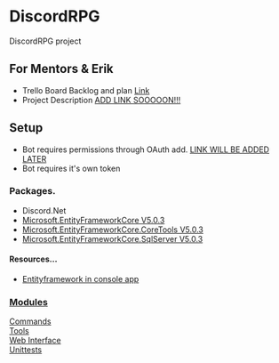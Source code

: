 # DiscordRPG

<p>DiscordRPG project</p>

## For Mentors & Erik <!-- Temp! Remove later -->
* Trello Board Backlog and plan [Link](https://trello.com/b/xH2IlBrk/discord-rpg-project)
* Project Description [ADD LINK SOOOOON!!!]()


## Setup
<ul>
    <li>Bot requires permissions through OAuth add. <a href="">LINK WILL BE ADDED LATER</a></li>
    <li>Bot requires it's own token</li>
</ul>

### Packages.
<ul>
    <li>Discord.Net</li>
    <li><a href="https://www.nuget.org/packages/Microsoft.EntityFrameworkCore/5.0.3?_src=template">Microsoft.EntityFrameworkCore V5.0.3</a></li>
    <li><a href="https://www.nuget.org/packages/Microsoft.EntityFrameworkCore.Tools/5.0.3?_src=template">Microsoft.EntityFrameworkCore.CoreTools V5.0.3</a></li>
    <li><a href="https://www.nuget.org/packages/Microsoft.EntityFrameworkCore.SqlServer/5.0.3?_src=template">Microsoft.EntityFrameworkCore.SqlServer V5.0.3</a></li>
</ul>

#### Resources...
<ul>
    <li><a href="https://www.tektutorialshub.com/entity-framework-core/ef-core-console-application/">Entityframework in console app</a></li>
</ul>

### <b><u>Modules</u></b>
[Commands](Commands)<br/>
[Tools](Tools)<br/>
[Web Interface](DiscordRPG_WebInterface)<br/>
[Unittests](DiscordRPG_Bot_UnitTests)<br/>